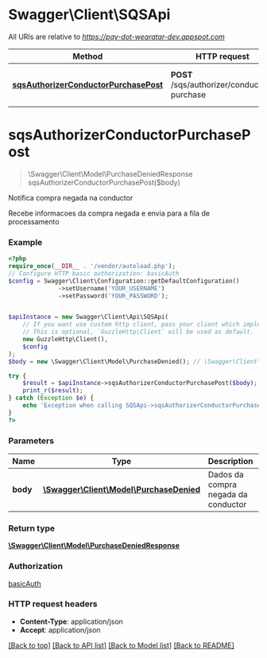 # Swagger\Client\SQSApi

All URIs are relative to *https://pay-dot-wearatar-dev.appspot.com*

Method | HTTP request | Description
------------- | ------------- | -------------
[**sqsAuthorizerConductorPurchasePost**](SQSApi.md#sqsauthorizerconductorpurchasepost) | **POST** /sqs/authorizer/conductor-purchase | Notifica compra negada na conductor

# **sqsAuthorizerConductorPurchasePost**
> \Swagger\Client\Model\PurchaseDeniedResponse sqsAuthorizerConductorPurchasePost($body)

Notifica compra negada na conductor

Recebe informacoes da compra negada e envia para a fila de processamento

### Example
```php
<?php
require_once(__DIR__ . '/vendor/autoload.php');
// Configure HTTP basic authorization: basicAuth
$config = Swagger\Client\Configuration::getDefaultConfiguration()
              ->setUsername('YOUR_USERNAME')
              ->setPassword('YOUR_PASSWORD');


$apiInstance = new Swagger\Client\Api\SQSApi(
    // If you want use custom http client, pass your client which implements `GuzzleHttp\ClientInterface`.
    // This is optional, `GuzzleHttp\Client` will be used as default.
    new GuzzleHttp\Client(),
    $config
);
$body = new \Swagger\Client\Model\PurchaseDenied(); // \Swagger\Client\Model\PurchaseDenied | Dados da compra negada da conductor

try {
    $result = $apiInstance->sqsAuthorizerConductorPurchasePost($body);
    print_r($result);
} catch (Exception $e) {
    echo 'Exception when calling SQSApi->sqsAuthorizerConductorPurchasePost: ', $e->getMessage(), PHP_EOL;
}
?>
```

### Parameters

Name | Type | Description  | Notes
------------- | ------------- | ------------- | -------------
 **body** | [**\Swagger\Client\Model\PurchaseDenied**](../Model/PurchaseDenied.md)| Dados da compra negada da conductor | [optional]

### Return type

[**\Swagger\Client\Model\PurchaseDeniedResponse**](../Model/PurchaseDeniedResponse.md)

### Authorization

[basicAuth](../../README.md#basicAuth)

### HTTP request headers

 - **Content-Type**: application/json
 - **Accept**: application/json

[[Back to top]](#) [[Back to API list]](../../README.md#documentation-for-api-endpoints) [[Back to Model list]](../../README.md#documentation-for-models) [[Back to README]](../../README.md)

